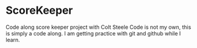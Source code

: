 # ScoreKeeper
Code along score keeper project with Colt Steele
Code is not my own, this is simply a code along. I am getting practice with git and github while I learn.
